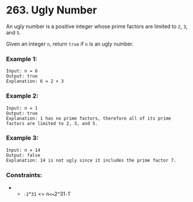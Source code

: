# 263. Ugly Number

An ugly number is a positive integer whose prime factors are limited to `2`, `3`, and `5`.

Given an integer `n`, return `true` if `n` is an ugly number.

### Example 1:

```
Input: n = 6
Output: true
Explanation: 6 = 2 × 3
```

### Example 2:

```
Input: n = 1
Output: true
Explanation: 1 has no prime factors, therefore all of its prime factors are limited to 2, 3, and 5.
```

### Example 3:

```
Input: n = 14
Output: false
Explanation: 14 is not ugly since it includes the prime factor 7.
```

### Constraints:

- - `-2`^`31` <= n` <= `2^31` - `1`
